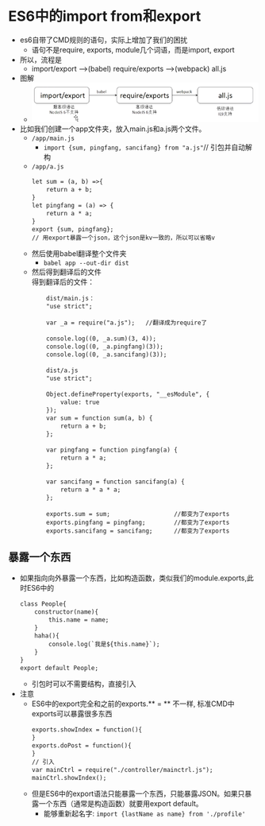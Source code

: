 # ES6中的import from和export
* es6自带了CMD规则的语句，实际上增加了我们的困扰
    * 语句不是require, exports, module几个词语，而是import, export
* 所以，流程是
    * import/export -->(babel) require/exports -->(webpack) all.js
* 图解
    * ![](img/01_导入编译流程.png)
* 比如我们创建一个app文件夹，放入main.js和a.js两个文件。
    * `/app/main.js`
        * `import {sum, pingfang, sancifang} from "a.js"`// 引包并自动解构
    * `/app/a.js`
        ```
        let sum = (a, b) =>{
            return a + b;
        }
        let pingfang = (a) => {
            return a * a;
        }
        export {sum, pingfang};
        // 用export暴露一个json，这个json是kv一致的，所以可以省略v
        ```
    * 然后使用babel翻译整个文件夹
        * `babel app --out-dir dist`
    * 然后得到翻译后的文件    
        得到翻译后的文件：
        ```
            dist/main.js：
            "use strict";
            
            var _a = require("a.js");   //翻译成为require了
            
            console.log((0, _a.sum)(3, 4));
            console.log((0, _a.pingfang)(3));
            console.log((0, _a.sancifang)(3));
            
            dist/a.js
            "use strict";
            
            Object.defineProperty(exports, "__esModule", {
                value: true
            });
            var sum = function sum(a, b) {
                return a + b;
            };
            
            var pingfang = function pingfang(a) {
                return a * a;
            };
            
            var sancifang = function sancifang(a) {
                return a * a * a;
            };
            
            exports.sum = sum;   				//都变为了exports
            exports.pingfang = pingfang; 		//都变为了exports
            exports.sancifang = sancifang;      //都变为了exports
        ```
## 暴露一个东西
* 如果指向向外暴露一个东西，比如构造函数，类似我们的module.exports,此时ES6中的
    ```
    class People{
        constructor(name){
            this.name = name;
        }
        haha(){
            console.log(`我是${this.name}`);
        }
    }
    export default People;
    ```
    * 引包时可以不需要结构，直接引入
* 注意
    * ES6中的export完全和之前的exports.** = ** 不一样, 标准CMD中exports可以暴露很多东西
        ```
        exports.showIndex = function(){
        }
        exports.doPost = function(){
        }
        // 引入
        var mainCtrl = require("./controller/mainctrl.js");
        mainCtrl.showIndex();
        ```
    * 但是ES6中的export语法只能暴露一个东西，只能暴露JSON。如果只暴露一个东西（通常是构造函数）就要用export default。
        * 能够重新起名字: `import {lastName as name} from './profile'`
